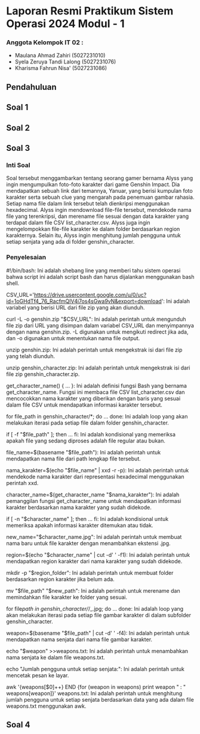 # Laporan Resmi Praktikum Sistem Operasi 2024 Modul - 1

### Anggota Kelompok IT 02 :

- Maulana Ahmad Zahiri (5027231010)
- Syela Zeruya Tandi Lalong (5027231076)
- Kharisma Fahrun Nisa' (5027231086)

## Pendahuluan

## Soal 1

## Soal 2

## Soal 3

### Inti Soal

Soal tersebut menggambarkan tentang seorang gamer bernama Alyss yang ingin mengumpulkan foto-foto karakter dari game Genshin Impact. Dia mendapatkan sebuah link dari temannya, Yanuar, yang berisi kumpulan foto karakter serta sebuah clue yang mengarah pada penemuan gambar rahasia. Setiap nama file dalam link tersebut telah dienkripsi menggunakan hexadecimal. Alyss ingin mendownload file-file tersebut, mendekode nama file yang terenkripsi, dan merename file sesuai dengan data karakter yang terdapat dalam file CSV list_character.csv. Alyss juga ingin mengelompokkan file-file karakter ke dalam folder berdasarkan region karakternya. Selain itu, Alyss ingin menghitung jumlah pengguna untuk setiap senjata yang ada di folder genshin_character.

### Penyelesaian

#!/bin/bash: Ini adalah shebang line yang memberi tahu sistem operasi bahwa script ini adalah script bash dan harus dijalankan menggunakan bash shell.

CSV_URL='https://drive.usercontent.google.com/u/0/uc?id=1oGHdTf4_76_RacfmQIV4i7os4sGwa9vN&export=download': Ini adalah variabel yang berisi URL dari file zip yang akan diunduh.

curl -L -o genshin.zip "$CSV_URL": Ini adalah perintah untuk mengunduh file zip dari URL yang disimpan dalam variabel CSV_URL dan menyimpannya dengan nama genshin.zip. -L digunakan untuk mengikuti redirect jika ada, dan -o digunakan untuk menentukan nama file output.

unzip genshin.zip: Ini adalah perintah untuk mengekstrak isi dari file zip yang telah diunduh.

unzip genshin_character.zip: Ini adalah perintah untuk mengekstrak isi dari file zip genshin_character.zip.

get_character_name() { ... }: Ini adalah definisi fungsi Bash yang bernama get_character_name. Fungsi ini membaca file CSV list_character.csv dan mencocokkan nama karakter yang diberikan dengan baris yang sesuai dalam file CSV untuk mendapatkan informasi karakter tersebut.

for file_path in genshin_character/\*; do ... done: Ini adalah loop yang akan melakukan iterasi pada setiap file dalam folder genshin_character.

if [ -f "$file_path" ]; then ... fi: Ini adalah kondisional yang memeriksa apakah file yang sedang diproses adalah file regular atau bukan.

file_name=$(basename "$file_path"): Ini adalah perintah untuk mendapatkan nama file dari path lengkap file tersebut.

nama_karakter=$(echo "$file_name" | xxd -r -p): Ini adalah perintah untuk mendekode nama karakter dari representasi hexadecimal menggunakan perintah xxd.

character_name=$(get_character_name "$nama_karakter"): Ini adalah pemanggilan fungsi get_character_name untuk mendapatkan informasi karakter berdasarkan nama karakter yang sudah didekode.

if [ -n "$character_name" ]; then ... fi: Ini adalah kondisional untuk memeriksa apakah informasi karakter ditemukan atau tidak.

new_name="$character_name.jpg": Ini adalah perintah untuk membuat nama baru untuk file karakter dengan menambahkan ekstensi .jpg.

region=$(echo "$character_name" | cut -d' ' -f1): Ini adalah perintah untuk mendapatkan region karakter dari nama karakter yang sudah didekode.

mkdir -p "$region_folder": Ini adalah perintah untuk membuat folder berdasarkan region karakter jika belum ada.

mv "$file_path" "$new_path": Ini adalah perintah untuk merename dan memindahkan file karakter ke folder yang sesuai.

for file*path in genshin_character/*/\_.jpg; do ... done: Ini adalah loop yang akan melakukan iterasi pada setiap file gambar karakter di dalam subfolder genshin_character.

weapon=$(basename "$file_path" | cut -d' ' -f4): Ini adalah perintah untuk mendapatkan nama senjata dari nama file gambar karakter.

echo "$weapon" >>weapons.txt: Ini adalah perintah untuk menambahkan nama senjata ke dalam file weapons.txt.

echo "Jumlah pengguna untuk setiap senjata:": Ini adalah perintah untuk mencetak pesan ke layar.

awk '{weapons[$0]++} END {for (weapon in weapons) print weapon " : " weapons[weapon]}' weapons.txt: Ini adalah perintah untuk menghitung jumlah pengguna untuk setiap senjata berdasarkan data yang ada dalam file weapons.txt menggunakan awk.

## Soal 4
